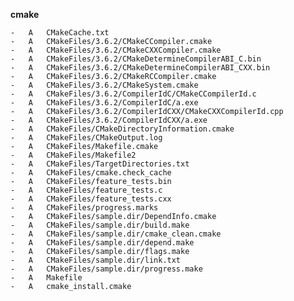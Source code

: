 **cmake**

    -	A	CMakeCache.txt
    -	A	CMakeFiles/3.6.2/CMakeCCompiler.cmake
    -	A	CMakeFiles/3.6.2/CMakeCXXCompiler.cmake
    -	A	CMakeFiles/3.6.2/CMakeDetermineCompilerABI_C.bin
    -	A	CMakeFiles/3.6.2/CMakeDetermineCompilerABI_CXX.bin
    -	A	CMakeFiles/3.6.2/CMakeRCCompiler.cmake
    -	A	CMakeFiles/3.6.2/CMakeSystem.cmake
    -	A	CMakeFiles/3.6.2/CompilerIdC/CMakeCCompilerId.c
    -	A	CMakeFiles/3.6.2/CompilerIdC/a.exe
    -	A	CMakeFiles/3.6.2/CompilerIdCXX/CMakeCXXCompilerId.cpp
    -	A	CMakeFiles/3.6.2/CompilerIdCXX/a.exe
    -	A	CMakeFiles/CMakeDirectoryInformation.cmake
    -	A	CMakeFiles/CMakeOutput.log
    -	A	CMakeFiles/Makefile.cmake
    -	A	CMakeFiles/Makefile2
    -	A	CMakeFiles/TargetDirectories.txt
    -	A	CMakeFiles/cmake.check_cache
    -	A	CMakeFiles/feature_tests.bin
    -	A	CMakeFiles/feature_tests.c
    -	A	CMakeFiles/feature_tests.cxx
    -	A	CMakeFiles/progress.marks
    -	A	CMakeFiles/sample.dir/DependInfo.cmake
    -	A	CMakeFiles/sample.dir/build.make
    -	A	CMakeFiles/sample.dir/cmake_clean.cmake
    -	A	CMakeFiles/sample.dir/depend.make
    -	A	CMakeFiles/sample.dir/flags.make
    -	A	CMakeFiles/sample.dir/link.txt
    -	A	CMakeFiles/sample.dir/progress.make
    -	A	Makefile
    -	A	cmake_install.cmake
